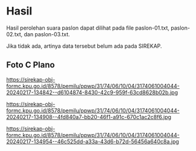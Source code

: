 # Hasil

Hasil perolehan suara paslon dapat dilihat pada file paslon-01.txt, paslon-02.txt, dan paslon-03.txt.

Jika tidak ada, artinya data tersebut belum ada pada SIREKAP.

## Foto C Plano

https://sirekap-obj-formc.kpu.go.id/8578/pemilu/ppwp/31/74/06/10/04/3174061004044-20240217-134842--d6104874-8430-42c9-959f-63cd8628b02b.jpg

https://sirekap-obj-formc.kpu.go.id/8578/pemilu/ppwp/31/74/06/10/04/3174061004044-20240217-134908--4fd840a7-bb20-46f1-a91c-670c1ac2c8f6.jpg

https://sirekap-obj-formc.kpu.go.id/8578/pemilu/ppwp/31/74/06/10/04/3174061004044-20240217-134954--46c525dd-a33a-43d6-b72d-56456a640c8a.jpg
